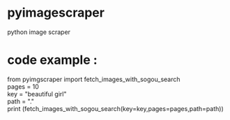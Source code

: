 # pyimagescraper
python image scraper

# code example :

 from pyimgscraper import fetch_images_with_sogou_search  
 pages = 10  
 key = "beautiful girl"  
 path = "."  
 print (fetch_images_with_sogou_search(key=key,pages=pages,path=path))  

